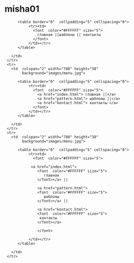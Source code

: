 # misha01
<tr>
       <td  colspan="2" width="780" height="38"
            background="images/menu.jpg">

          <table border="0"  cellpadding="5" cellspacing="0">
               <tr><td>
                 <font  color="#FFFFFF" size="5">
                   главная ||шаблоны || контакты 
                 </font>
               </td></tr>
          </table>

       </td>
     </tr>
     <tr>
       <td  colspan="2" width="780" height="38"
            background="images/menu.jpg">

          <table border="0"  cellpadding="5" cellspacing="0">
               <tr><td>
                 <font  color="#FFFFFF" size="5">
                   <a href="index.html"> главная ||</a>
                   <a href="pattern.html"> шаблоны ||</a>
                   <a href="kontact.html"> контакты </a>
                 </font>
               </td></tr>
          </table>

       </td>
     </tr>
     <tr>
       <td  colspan="2" width="780" height="38"
            background="images/menu.jpg">

          <table border="0"  cellpadding="5" cellspacing="0">
               <tr><td>
                 <font  color="#FFFFFF" size="5">

				<a href="index.html">
                   <font  color="#FFFFFF" size="5">
                      главная
                   </font></a> ||

                   <a href="pattern.html">
                   <font  color="#FFFFFF" size="5">
                      шаблоны
                   </font></a> ||

                   <a href="kontact.html">
                   <font  color="#FFFFFF" size="5">
                    контакты
                   </font></a>

				   </font>
                 
               </td></tr>
          </table>

       </td>
     </tr>
